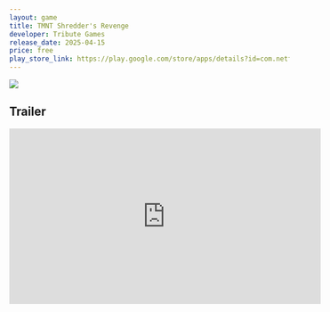 ```yaml
---
layout: game
title: TMNT Shredder's Revenge
developer: Tribute Games
release_date: 2025-04-15
price: free
play_store_link: https://play.google.com/store/apps/details?id=com.netflix.NGP.TMNTShreddersRevenge
---
```


<!-- Write your game description here. -->

<!-- Add your image embeds here. Remember to place images in assets/images/ -->
<img src="{{ 'assets/images/tmnt_shredders_revenge_gameplay.jpg' | relative_url }}" />
<!-- IMPORTANT: Please manually place the image file 'tmnt_shredders_revenge_gameplay.jpg' into the 'assets/images/' directory. -->

<!-- Optional: Add a rating section -->
<!-- ## My Rating
<!-- **Overall:** ⭐⭐⭐⭐☆ -->

<!-- Optional: Add a trailer section -->
## Trailer
<iframe width="560" height="315" src="https://www.youtube.com/embed/gHMYwrC7oAo?si=9Cn04kWkT5JChpmF" title="YouTube video player" frameborder="0" allow="accelerometer; autoplay; clipboard-write; encrypted-media; gyroscope; picture-in-picture; web-share" referrerpolicy="strict-origin-when-cross-origin" allowfullscreen></iframe>